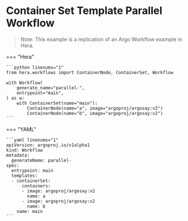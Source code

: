 # Container Set Template  Parallel Workflow

> Note: This example is a replication of an Argo Workflow example in Hera. 




=== "Hera"

    ```python linenums="1"
    from hera.workflows import ContainerNode, ContainerSet, Workflow

    with Workflow(
        generate_name="parallel-",
        entrypoint="main",
    ) as w:
        with ContainerSet(name="main"):
            ContainerNode(name="a", image="argoproj/argosay:v2")
            ContainerNode(name="b", image="argoproj/argosay:v2")
    ```

=== "YAML"

    ```yaml linenums="1"
    apiVersion: argoproj.io/v1alpha1
    kind: Workflow
    metadata:
      generateName: parallel-
    spec:
      entrypoint: main
      templates:
      - containerSet:
          containers:
          - image: argoproj/argosay:v2
            name: a
          - image: argoproj/argosay:v2
            name: b
        name: main
    ```


